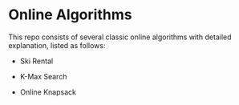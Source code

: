 # Online Algorithms
This repo consists of several classic online algorithms with detailed explanation, listed as follows:

- Ski Rental

- K-Max Search

- Online Knapsack